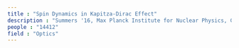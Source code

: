 ```yaml
---
title : "Spin Dynamics in Kapitza-Dirac Effect"
description : "Summers '16, Max Planck Institute for Nuclear Physics, Germany: Investigated the spin effects in the Kapitza-Dirac effect in strong electromagnetic fields of counter-propagating laser pulses with different wavelengths."
people : "14412"
field : "Optics"
---
```

